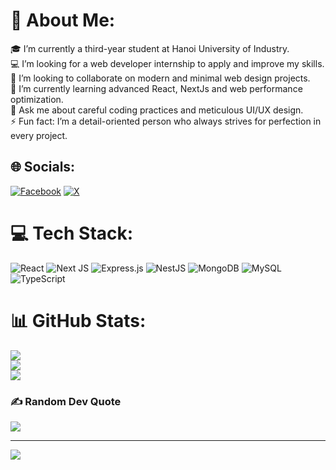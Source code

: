 # 💫 About Me:
🎓 I’m currently a third-year student at Hanoi University of Industry.<br>💻 I’m looking for a web developer internship to apply and improve my skills.<br>🤝 I’m looking to collaborate on modern and minimal web design projects.<br>🌱 I’m currently learning advanced React, NextJs and web performance optimization.<br>💬 Ask me about careful coding practices and meticulous UI/UX design.<br>⚡ Fun fact: I’m a detail-oriented person who always strives for perfection in every project.<br>


## 🌐 Socials:
[![Facebook](https://img.shields.io/badge/Facebook-%231877F2.svg?logo=Facebook&logoColor=white)](https://facebook.com/https://www.facebook.com/yngpiu/) [![X](https://img.shields.io/badge/X-black.svg?logo=X&logoColor=white)](https://x.com/https://x.com/mixxtopia_vn) 

# 💻 Tech Stack:
![React](https://img.shields.io/badge/react-%2320232a.svg?style=for-the-badge&logo=react&logoColor=%2361DAFB) ![Next JS](https://img.shields.io/badge/Next-black?style=for-the-badge&logo=next.js&logoColor=white) ![Express.js](https://img.shields.io/badge/express.js-%23404d59.svg?style=for-the-badge&logo=express&logoColor=%2361DAFB) ![NestJS](https://img.shields.io/badge/nestjs-%23E0234E.svg?style=for-the-badge&logo=nestjs&logoColor=white) ![MongoDB](https://img.shields.io/badge/MongoDB-%234ea94b.svg?style=for-the-badge&logo=mongodb&logoColor=white)  ![MySQL](https://img.shields.io/badge/mysql-4479A1.svg?style=for-the-badge&logo=mysql&logoColor=white) ![TypeScript](https://img.shields.io/badge/typescript-%23007ACC.svg?style=for-the-badge&logo=typescript&logoColor=white)
# 📊 GitHub Stats:
![](https://github-readme-stats.vercel.app/api?username=yngpiu&theme=tokyonight&hide_border=true&include_all_commits=true&count_private=true)<br/>
![](https://nirzak-streak-stats.vercel.app/?user=yngpiu&theme=tokyonight&hide_border=true)<br/>
![](https://github-readme-stats.vercel.app/api/top-langs/?username=yngpiu&theme=tokyonight&hide_border=true&include_all_commits=true&count_private=true&layout=compact)

### ✍️ Random Dev Quote
![](https://quotes-github-readme.vercel.app/api?type=horizontal&theme=tokyonight)

---
[![](https://visitcount.itsvg.in/api?id=yngpiu&icon=4&color=0)](https://visitcount.itsvg.in)

<!-- Proudly created with GPRM ( https://gprm.itsvg.in ) -->
